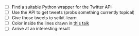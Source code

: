 - [ ] Find a suitable Python wrapper for the Twitter API
- [ ] Use the API to get tweets (probs something currently topical)
- [ ] Give those tweets to scikit-learn
- [ ] Color inside the lines drawn in [this talk](http://opensource.datacratic.com/mtlpy50/)
- [ ] Arrive at an interesting result
